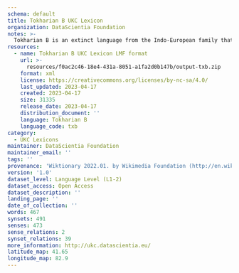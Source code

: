 ```yaml
---
schema: default
title: Tokharian B UKC Lexicon
organization: DataScientia Foundation
notes: >-
  Tokharian B is an extinct language from the Indo-European family that used to be spoken in Eurasia. The UKC Lexicon of Tokharian B is represented as a lexico-semantic network. It consists of words, word senses, synsets, as well as sense-level and synset-level relationships
resources:
  - name: Tokharian B UKC Lexicon LMF format
    url: >-
      resources/f0ac2c46-18e4-431a-8051-a1fa2d0b147b/output-txb.zip
    format: xml
    license: https://creativecommons.org/licenses/by-nc-sa/4.0/
    last_updated: 2023-04-17
    created: 2023-04-17
    size: 31335
    release_date: 2023-04-17
    distribution_document: ''
    language: Tokharian B
    language_code: txb
category:
  - UKC Lexicons
maintainer: DataScientia Foundation
maintainer_email: ''
tags: ''
provenance: 'Wiktionary 2022.01. by Wikimedia Foundation (http://en.wiktionary.org); CogNet 2.1 by Khuyagbaatar Batsuren, National University of Mongolia (http://cognet.ukc.disi.unitn.it); KinDiv: Kinship Diversity 1.0 by Temuulen Khishigsuren (http://ukc.disi.unitn.it/index.php/kinship/); MorphyNet 2.0 by Gábor Bella and Khuyagbaatar Batsuren (http://ukc.disi.unitn.it/index.php/morphynet/); Princeton WordNet 2.1 by Princeton University (https://wordnet.princeton.edu)'
version: '1.0'
dataset_level: Language Level (L1-2)
dataset_access: Open Access
dataset_description: ''
landing_page: ''
date_of_collection: ''
words: 467
synsets: 491
senses: 473
sense_relations: 2
synset_relations: 39
more_information: http://ukc.datascientia.eu/
latitude_map: 41.65
longitude_map: 82.9
---
```

